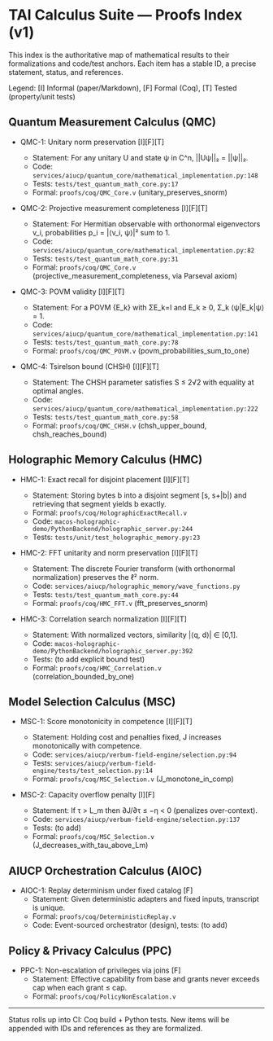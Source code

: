 # TAI Calculus Suite — Proofs Index (v1)

This index is the authoritative map of mathematical results to their formalizations and code/test anchors. Each item has a stable ID, a precise statement, status, and references.

Legend: [I] Informal (paper/Markdown), [F] Formal (Coq), [T] Tested (property/unit tests)

## Quantum Measurement Calculus (QMC)

- QMC-1: Unitary norm preservation [I][F][T]
  - Statement: For any unitary U and state ψ in C^n, ||Uψ||₂ = ||ψ||₂.
  - Code: `services/aiucp/quantum_core/mathematical_implementation.py:148`
  - Tests: `tests/test_quantum_math_core.py:17`
  - Formal: `proofs/coq/QMC_Core.v` (unitary_preserves_snorm)

- QMC-2: Projective measurement completeness [I][F][T]
  - Statement: For Hermitian observable with orthonormal eigenvectors v_i, probabilities p_i = |⟨v_i, ψ⟩|² sum to 1.
  - Code: `services/aiucp/quantum_core/mathematical_implementation.py:82`
  - Tests: `tests/test_quantum_math_core.py:31`
  - Formal: `proofs/coq/QMC_Core.v` (projective_measurement_completeness, via Parseval axiom)

- QMC-3: POVM validity [I][F][T]
  - Statement: For a POVM {E_k} with ΣE_k=I and E_k ≥ 0, Σ_k ⟨ψ|E_k|ψ⟩ = 1.
  - Code: `services/aiucp/quantum_core/mathematical_implementation.py:141`
  - Tests: `tests/test_quantum_math_core.py:78`
  - Formal: `proofs/coq/QMC_POVM.v` (povm_probabilities_sum_to_one)

- QMC-4: Tsirelson bound (CHSH) [I][F][T]
  - Statement: The CHSH parameter satisfies S ≤ 2√2 with equality at optimal angles.
  - Code: `services/aiucp/quantum_core/mathematical_implementation.py:222`
  - Tests: `tests/test_quantum_math_core.py:58`
  - Formal: `proofs/coq/QMC_CHSH.v` (chsh_upper_bound, chsh_reaches_bound)

## Holographic Memory Calculus (HMC)

- HMC-1: Exact recall for disjoint placement [I][F][T]
  - Statement: Storing bytes b into a disjoint segment [s, s+|b|) and retrieving that segment yields b exactly.
  - Formal: `proofs/coq/HolographicExactRecall.v`
  - Code: `macos-holographic-demo/PythonBackend/holographic_server.py:244`
  - Tests: `tests/unit/test_holographic_memory.py:23`

- HMC-2: FFT unitarity and norm preservation [I][F][T]
  - Statement: The discrete Fourier transform (with orthonormal normalization) preserves the ℓ² norm.
  - Code: `services/aiucp/holographic_memory/wave_functions.py`
  - Tests: `tests/test_quantum_math_core.py:44`
  - Formal: `proofs/coq/HMC_FFT.v` (fft_preserves_snorm)

- HMC-3: Correlation search normalization [I][F][T]
  - Statement: With normalized vectors, similarity |⟨q, d⟩| ∈ [0,1].
  - Code: `macos-holographic-demo/PythonBackend/holographic_server.py:392`
  - Tests: (to add explicit bound test)
  - Formal: `proofs/coq/HMC_Correlation.v` (correlation_bounded_by_one)

## Model Selection Calculus (MSC)

- MSC-1: Score monotonicity in competence [I][F][T]
  - Statement: Holding cost and penalties fixed, J increases monotonically with competence.
  - Code: `services/aiucp/verbum-field-engine/selection.py:94`
  - Tests: `services/aiucp/verbum-field-engine/tests/test_selection.py:14`
  - Formal: `proofs/coq/MSC_Selection.v` (J_monotone_in_comp)

- MSC-2: Capacity overflow penalty [I][F]
  - Statement: If τ > L_m then ∂J/∂τ ≤ −η < 0 (penalizes over-context).
  - Code: `services/aiucp/verbum-field-engine/selection.py:137`
  - Tests: (to add)
  - Formal: `proofs/coq/MSC_Selection.v` (J_decreases_with_tau_above_Lm)

## AIUCP Orchestration Calculus (AIOC)

- AIOC-1: Replay determinism under fixed catalog [F]
  - Statement: Given deterministic adapters and fixed inputs, transcript is unique.
  - Formal: `proofs/coq/DeterministicReplay.v`
  - Code: Event-sourced orchestrator (design), tests: (to add)

## Policy & Privacy Calculus (PPC)

- PPC-1: Non-escalation of privileges via joins [F]
  - Statement: Effective capability from base and grants never exceeds cap when each grant ≤ cap.
  - Formal: `proofs/coq/PolicyNonEscalation.v`

---

Status rolls up into CI: Coq build + Python tests. New items will be appended with IDs and references as they are formalized.
